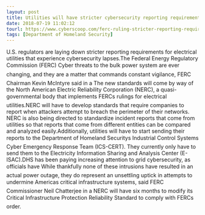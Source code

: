 ```yaml
---
layout: post
title: Utilities will have stricter cybersecurity reporting requirements under new ruling
date: 2018-07-19 11:02:12
tourl: https://www.cyberscoop.com/ferc-ruling-stricter-reporting-requirements-electric-utilities/?category_news=technology
tags: [Department of Homeland Security]
---
```

U.S. regulators are laying down stricter reporting requirements for electrical utilities that experience cybersecurity lapses.The Federal Energy Regulatory Commission (FERC) Cyber threats to the bulk power system are ever changing, and they are a matter that commands constant vigilance, FERC Chairman Kevin McIntyre said in a The new standards will come by way of the North American Electric Reliability Corporation (NERC), a quasi-governmental body that implements FERCs rulings for electrical utilities.NERC will have to develop standards that require companies to report when attackers attempt to breach the perimeter of their networks. NERC is also being directed to standardize incident reports that come from utilities so that reports that come from different entities can be compared and analyzed easily.Additionally, utilities will have to start sending their reports to the Department of Homeland Securitys Industrial Control Systems Cyber Emergency Response Team (ICS-CERT). They currently only have to send them to the Electricity Information Sharing and Analysis Center (E-ISAC).DHS has been paying increasing attention to grid cybersecurity, as officials have While thankfully none of these intrusions have resulted in an actual power outage, they do represent an unsettling uptick in attempts to undermine Americas critical infrastructure systems, said FERC Commissioner Neil Chatterjee in a NERC will have six months to modify its Critical Infrastructure Protection Reliability Standard to comply with FERCs order.